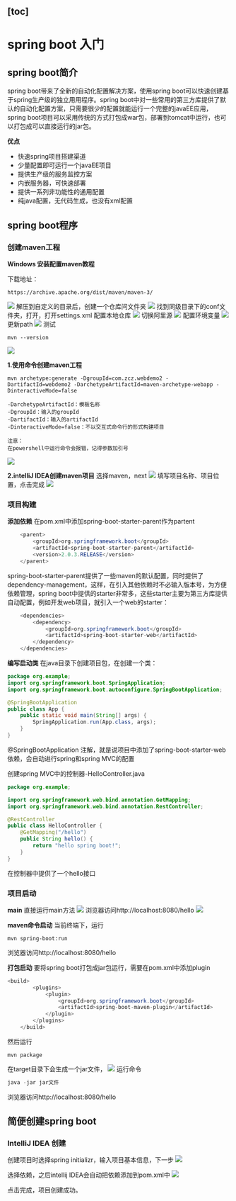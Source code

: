 [toc]
---
# spring boot 入门

## spring boot简介

spring boot带来了全新的自动化配置解决方案，使用spring boot可以快速创建基于spring生产级的独立用用程序。spring boot中对一些常用的第三方库提供了默认的自动化配置方案，只需要很少的配置就能运行一个完整的javaEE应用，spring boot项目可以采用传统的方式打包成war包，部署到tomcat中运行，也可以打包成可以直接运行的jar包。

**优点**
- 快速spring项目搭建渠道
- 少量配置即可运行一个javaEE项目
- 提供生产级的服务监控方案
- 内嵌服务器，可快速部署
- 提供一系列非功能性的通用配置
- 纯java配置，无代码生成，也没有xml配置

## spring boot程序

### 创建maven工程

**Windows 安装配置maven教程**

下载地址：
```url
https://archive.apache.org/dist/maven/maven-3/
```
![](img/3.png)
解压到自定义的目录后，创建一个仓库问文件夹
![](img/4.png)
找到同级目录下的conf文件夹，打开，打开settings.xml
配置本地仓库
![](img/1.png)
切换阿里源
![](img/2.png)
配置环境变量
![](img/5.png)
更新path
![](img/6.png)
测试
```
mvn --version
```
![](img/7.png)

**1.使用命令创建maven工程**
```
mvn archetype:generate -DgroupId=com.zcz.webdemo2 -DartifactId=webdemo2 -DarchetypeArtifactId=maven-archetype-webapp -DinteractiveMode=false

-DarchetypeArtifactId：模板名称
-DgroupId：输入的groupId
-DartifactId：输入的artifactId
-DinteractiveMode=false：不以交互式命令行的形式构建项目
```
```
注意：
在powershell中运行命令会报错，记得参数加引号
```
![](img/8.png)

**2.intelliJ IDEA创建maven项目**
选择maven，next
![](img/9.png)
填写项目名称、项目位置，点击完成
![](img/10.png)

### 项目构建
**添加依赖**
在pom.xml中添加spring-boot-starter-parent作为partent
```java
    <parent>
        <groupId>org.springframework.boot</groupId>
        <artifactId>spring-boot-starter-parent</artifactId>
        <version>2.0.3.RELEASE</version>
    </parent>
```
spring-boot-starter-parent提供了一些maven的默认配置，同时提供了dependency-management，这样，在引入其他依赖时不必输入版本号，为方便依赖管理，spring boot中提供的starter非常多，这些starter主要为第三方库提供自动配置，例如开发web项目，就引入一个web的starter：
```java
    <dependencies>
        <dependency>
            <groupId>org.springframework.boot</groupId>
            <artifactId>spring-boot-starter-web</artifactId>
        </dependency>
    </dependencies>
```
**编写启动类**
在java目录下创建项目包，在创建一个类：
```java
package org.example;
import org.springframework.boot.SpringApplication;
import org.springframework.boot.autoconfigure.SpringBootApplication;

@SpringBootApplication
public class App {
    public static void main(String[] args) {
        SpringApplication.run(App.class, args);
    }
}
```
@SpringBootApplication 注解，就是说项目中添加了spring-boot-starter-web依赖，会自动进行spring和spring MVC的配置

创建spring MVC中的控制器-HelloController.java
```java
package org.example;

import org.springframework.web.bind.annotation.GetMapping;
import org.springframework.web.bind.annotation.RestController;

@RestController
public class HelloController {
    @GetMapping("/hello")
    public String hello() {
        return "hello spring boot!";
    }
}
```
在控制器中提供了一个hello接口

### 项目启动
**main**
直接运行main方法
![](img/11.png)
浏览器访问http://localhost:8080/hello
![](img/12.png)

**maven命令启动**
当前终端下，运行
```
mvn spring-boot:run
```
浏览器访问http://localhost:8080/hello

**打包启动**
要将spring boot打包成jar包运行，需要在pom.xml中添加plugin
```java
<build>
        <plugins>
            <plugin>
                <groupId>org.springframework.boot</groupId>
                <artifactId>spring-boot-maven-plugin</artifactId>
            </plugin>
        </plugins>
    </build>
```
然后运行
```
mvn package
```
在target目录下会生成一个jar文件，
![](img/13.png)
运行命令
```java
java -jar jar文件
```
浏览器访问http://localhost:8080/hello

## 简便创建spring boot

### IntelliJ IDEA 创建

创建项目时选择spring initializr，输入项目基本信息，下一步
![](img/14.png)

选择依赖，之后intellij IDEA会自动把依赖添加到pom.xml中
![](img/15.png)

点击完成，项目创建成功。